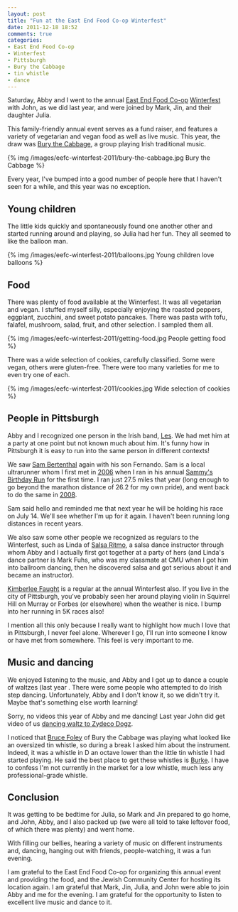 ```yaml
---
layout: post
title: "Fun at the East End Food Co-op Winterfest"
date: 2011-12-18 18:52
comments: true
categories:
- East End Food Co-op
- Winterfest
- Pittsburgh
- Bury the Cabbage
- tin whistle
- dance
---
```

Saturday, Abby and I went to the annual [East End Food Co-op](http://eastendfoodcoop.com/) [Winterfest](http://www.facebook.com/events/144638855639374/) with John, as we did last year, and were joined by Mark, Jin, and their daughter Julia.

This family-friendly annual event serves as a fund raiser, and features a variety of vegetarian and vegan food as well as live music. This year, the draw was [Bury the Cabbage](http://davidshelow.com/guitar/performance/ensemble.php), a group playing Irish traditional music.

{% img /images/eefc-winterfest-2011/bury-the-cabbage.jpg Bury the Cabbage %}

Every year, I've bumped into a good number of people here that I haven't seen for a while, and this year was no exception.

<!--more-->

## Young children

The little kids quickly and spontaneously found one another other and started running around and playing, so Julia had her fun. They all seemed to like the balloon man.

{% img /images/eefc-winterfest-2011/balloons.jpg Young children love balloons %}

## Food

There was plenty of food available at the Winterfest. It was all vegetarian and vegan. I stuffed myself silly, especially enjoying the roasted peppers, eggplant, zucchini, and sweet potato pancakes. There was pasta with tofu, falafel, mushroom, salad, fruit, and other selection. I sampled them all.

{% img /images/eefc-winterfest-2011/getting-food.jpg People getting food %}

There was a wide selection of cookies, carefully classified. Some were vegan, others were gluten-free. There were too many varieties for me to even try one of each.

{% img /images/eefc-winterfest-2011/cookies.jpg Wide selection of cookies %}

## People in Pittsburgh

Abby and I recognized one person in the Irish band, [Les](http://www.lesgetchell.com/). We had met him at a party at one point but not known much about him. It's funny how in Pittsburgh it is easy to run into the same person in different contexts!

We saw [Sam Bertenthal](http://www.cleanlink.com/sm/article/Endurance-Running-Takes-Will-Desire--550) again with his son Fernando. Sam is a local ultrarunner whom I first met in [2006](/images/franklin-finishing-sammys-birthday-run-2006.jpg) when I ran in his annual [Sammy's Birthday Run](http://www.runnersworld.com/community/forums/runner-communities/masters/sammys-6-hour-birthday-run-race-report-new-twists?plckFindPostKey=Cat:Runner%20CommunitiesForum:648106477Discussion:926106577Post:836106577) for the first time. I ran just 27.5 miles that year (long enough to go beyond the marathon distance of 26.2 for my own pride), and went back to do the same in [2008](/images/franklin-finishing-sammys-birthday-run-2008.jpg).

Sam said hello and reminded me that next year he will be holding his race on July 14. We'll see whether I'm up for it again. I haven't been running long distances in recent years.

We also saw some other people we recognized as regulars to the Winterfest, such as Linda of [Salsa Ritmo](http://www.salsaritmodance.org/), a salsa dance instructor through whom Abby and I actually first got together at a party of hers (and Linda's dance partner is Mark Fuhs, who was my classmate at CMU when I got him into ballroom dancing, then he discovered salsa and got serious about it and became an instructor).

[Kimberlee Faught](http://www.myspace.com/kimberleefaught) is a regular at the annual Winterfest also. If you live in the city of Pittsburgh, you've probably seen her around playing violin in Squirrel Hill on Murray or Forbes (or elsewhere) when the weather is nice. I bump into her running in 5K races also!

I mention all this only because I really want to highlight how much I love that in Pittsburgh, I never feel alone. Wherever I go, I'll run into someone I know or have met from somewhere. This feel is very important to me.

## Music and dancing

We enjoyed listening to the music, and Abby and I got up to dance a couple of waltzes (last year . There were some people who attempted to do Irish step dancing. Unfortunately, Abby and I don't know it, so we didn't try it. Maybe that's something else worth learning!

Sorry, no videos this year of Abby and me dancing! Last year John did get video of us [dancing waltz to Zydeco Dogz](http://www.youtube.com/watch?v=SKWXpkHF20g).

I noticed that [Bruce Foley](http://brucefoley.com/) of Bury the Cabbage was playing what looked like an oversized tin whistle, so during a break I asked him about the instrument. Indeed, it was a whistle in D an octave lower than the little tin whistle I had started playing. He said the best place to get these whistles is [Burke](http://www.burkewhistles.com/). I have to confess I'm not currently in the market for a low whistle, much less any professional-grade whistle.

## Conclusion

It was getting to be bedtime for Julia, so Mark and Jin prepared to go home, and John, Abby, and I also packed up (we were all told to take leftover food, of which there was plenty) and went home.

With filling our bellies, hearing a variety of music on different instruments and, dancing, hanging out with friends, people-watching, it was a fun evening.

I am grateful to the East End Food Co-op for organizing this annual event and providing the food, and the Jewish Community Center for hosting its location again. I am grateful that Mark, Jin, Julia, and John were able to join Abby and me for the evening. I am grateful for the opportunity to listen to excellent live music and dance to it.

